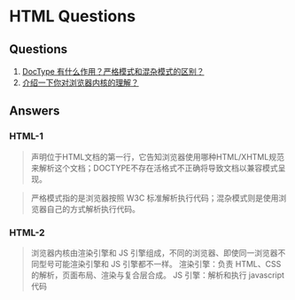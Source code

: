# HTML Questions

## Questions

1.  [DocType 有什么作用？严格模式和混杂模式的区别？](#HTML-1)
1.  [介绍一下你对浏览器内核的理解？](#HTML-2)

## Answers

### HTML-1

> <!DOCTYPE>声明位于HTML文档的第一行，它告知浏览器使用哪种HTML/XHTML规范来解析这个文档；DOCTYPE不存在活格式不正确将导致文档以兼容模式呈现。

> 严格模式指的是浏览器按照 W3C 标准解析执行代码；混杂模式则是使用浏览器自己的方式解析执行代码。

### HTML-2

> 浏览器内核由渲染引擎和 JS 引擎组成，不同的浏览器、即使同一浏览器不同型号可能渲染引擎和 JS 引擎都不一样。
> 渲染引擎：负责 HTML、CSS 的解析，页面布局、渲染与复合层合成。
> JS 引擎：解析和执行 javascript 代码
